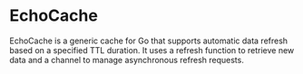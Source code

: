 # EchoCache

EchoCache is a generic cache for Go that supports automatic data refresh based on a specified TTL duration.
It uses a refresh function to retrieve new data and a channel to manage asynchronous refresh requests.
